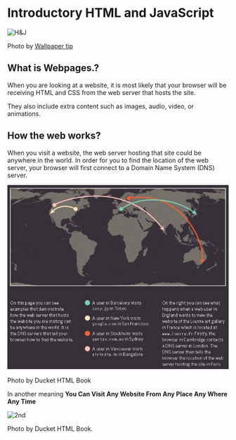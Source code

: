 # Introductory HTML and JavaScript

![H&J](https://wi.wallpapertip.com/wsimgs/31-312238_html-css-javascript-transparent.png)

Photo by [Wallpaper tip](https://wi.wallpapertip.com/)

## What is Webpages.?

When you are looking at a website, it is most likely that your browser will be receiving HTML and CSS from the web server that hosts the site.

They also include extra content such as images, audio, video, or animations.

## How the web works?

When you visit a website, the web server hosting that site could be anywhere in the world. In order for you to find the location of the web server, your browser will first connect to a Domain Name System (DNS) server.

![1st](img/class01/first.JPG)

Photo by Ducket HTML Book

In another meaning **You Can Visit Any Website From Any Place Any Where Any Time**

![2nd](C:\Users\User\Desktop\asac\reading-notes\img\class01\first.JPG)

Photo by Ducket HTML Book.